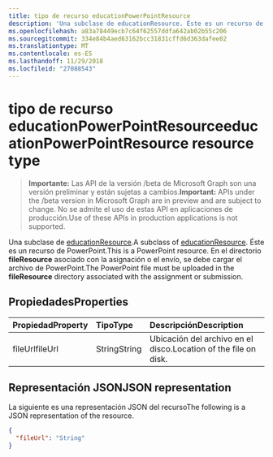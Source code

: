 ```yaml
---
title: tipo de recurso educationPowerPointResource
description: 'Una subclase de educationResource. Éste es un recurso de PowerPoint. Se debe cargar el archivo de PowerPoint en el directorio **fileResource** asociado con el '
ms.openlocfilehash: a83a78449ecb7c64f62557ddfa642ab02b55c206
ms.sourcegitcommit: 334e84b4aed63162bcc31831cffd6d363dafee02
ms.translationtype: MT
ms.contentlocale: es-ES
ms.lasthandoff: 11/29/2018
ms.locfileid: "27088543"
---
```

# <a name="educationpowerpointresource-resource-type"></a><span data-ttu-id="3afad-105">tipo de recurso educationPowerPointResource</span><span class="sxs-lookup"><span data-stu-id="3afad-105">educationPowerPointResource resource type</span></span>

> <span data-ttu-id="3afad-106">**Importante:** Las API de la versión /beta de Microsoft Graph son una versión preliminar y están sujetas a cambios.</span><span class="sxs-lookup"><span data-stu-id="3afad-106">**Important:** APIs under the /beta version in Microsoft Graph are in preview and are subject to change.</span></span> <span data-ttu-id="3afad-107">No se admite el uso de estas API en aplicaciones de producción.</span><span class="sxs-lookup"><span data-stu-id="3afad-107">Use of these APIs in production applications is not supported.</span></span>

<span data-ttu-id="3afad-108">Una subclase de [educationResource](educationresource.md).</span><span class="sxs-lookup"><span data-stu-id="3afad-108">A subclass of [educationResource](educationresource.md).</span></span> <span data-ttu-id="3afad-109">Éste es un recurso de PowerPoint.</span><span class="sxs-lookup"><span data-stu-id="3afad-109">This is a PowerPoint resource.</span></span> <span data-ttu-id="3afad-110">En el directorio **fileResource** asociado con la asignación o el envío, se debe cargar el archivo de PowerPoint.</span><span class="sxs-lookup"><span data-stu-id="3afad-110">The PowerPoint file must be uploaded in the **fileResource** directory associated with the assignment or submission.</span></span>


## <a name="properties"></a><span data-ttu-id="3afad-111">Propiedades</span><span class="sxs-lookup"><span data-stu-id="3afad-111">Properties</span></span>
| <span data-ttu-id="3afad-112">Propiedad</span><span class="sxs-lookup"><span data-stu-id="3afad-112">Property</span></span>     | <span data-ttu-id="3afad-113">Tipo</span><span class="sxs-lookup"><span data-stu-id="3afad-113">Type</span></span>   |<span data-ttu-id="3afad-114">Descripción</span><span class="sxs-lookup"><span data-stu-id="3afad-114">Description</span></span>|
|:---------------|:--------|:----------|
|<span data-ttu-id="3afad-115">fileUrl</span><span class="sxs-lookup"><span data-stu-id="3afad-115">fileUrl</span></span>|<span data-ttu-id="3afad-116">String</span><span class="sxs-lookup"><span data-stu-id="3afad-116">String</span></span>|<span data-ttu-id="3afad-117">Ubicación del archivo en el disco.</span><span class="sxs-lookup"><span data-stu-id="3afad-117">Location of the file on disk.</span></span>|

## <a name="json-representation"></a><span data-ttu-id="3afad-118">Representación JSON</span><span class="sxs-lookup"><span data-stu-id="3afad-118">JSON representation</span></span>

<span data-ttu-id="3afad-119">La siguiente es una representación JSON del recurso</span><span class="sxs-lookup"><span data-stu-id="3afad-119">The following is a JSON representation of the resource.</span></span>

<!-- {
  "blockType": "resource",
  "optionalProperties": [

  ],
  "@odata.type": "microsoft.graph.educationPowerPointResource"
}-->

```json
{
  "fileUrl": "String"
}

```

<!-- uuid: 8fcb5dbc-d5aa-4681-8e31-b001d5168d79
2015-10-25 14:57:30 UTC -->
<!-- {
  "type": "#page.annotation",
  "description": "educationPowerPointResource resource",
  "keywords": "",
  "section": "documentation",
  "tocPath": ""
}-->